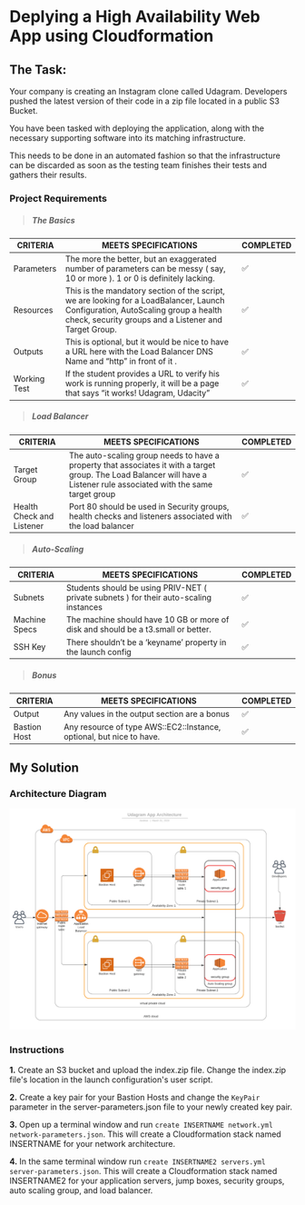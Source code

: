 # Deplying a High Availability Web App using Cloudformation

## The Task:

Your company is creating an Instagram clone called Udagram. Developers pushed the latest version of their code in a zip file located in a public S3 Bucket.

You have been tasked with deploying the application, along with the necessary supporting software into its matching infrastructure.

This needs to be done in an automated fashion so that the infrastructure can be discarded as soon as the testing team finishes their tests and gathers their results.

### Project Requirements

> ##### The Basics

|CRITERIA|MEETS SPECIFICATIONS|COMPLETED|
|---|---|---|
|Parameters| The more the better, but an exaggerated number of parameters can be messy ( say, 10 or more ). 1 or 0 is definitely lacking.|✅
|Resources|This is the mandatory section of the script, we are looking for a LoadBalancer, Launch Configuration, AutoScaling group a health check, security groups and a Listener and Target Group.|✅|
|Outputs|This is optional, but it would be nice to have a URL here with the Load Balancer DNS Name and “http” in front of it .|✅|
|Working Test|If the student provides a URL to verify his work is running properly, it will be a page that says “it works! Udagram, Udacity”|✅|

> ##### Load Balancer

|CRITERIA|MEETS SPECIFICATIONS|COMPLETED|
|---|---|---|
|Target Group|The auto-scaling group needs to have a property that associates it with a target group. The Load Balancer will have a Listener rule associated with the same target group|✅|
|Health Check and Listener|Port 80 should be used in Security groups, health checks and listeners associated with the load balancer|✅|

> ##### Auto-Scaling

|CRITERIA|MEETS SPECIFICATIONS|COMPLETED|
|---|---|---|
|Subnets|Students should be using PRIV-NET ( private subnets ) for their auto-scaling instances|✅|
|Machine Specs|The machine should have 10 GB or more of disk and should be a t3.small or better.|✅|
|SSH Key|There shouldn’t be a ‘keyname’ property in the launch config|✅|

> ##### Bonus

|CRITERIA|MEETS SPECIFICATIONS|COMPLETED|
|---|---|---|
|Output|Any values in the output section are a bonus|✅|
|Bastion Host|Any resource of type AWS::EC2::Instance, optional, but nice to have.|✅|


## My Solution

### Architecture Diagram

![Architecture Diagram](architecturediagram.png)

### Instructions

**1.** Create an S3 bucket and upload the index.zip file. Change the index.zip file's location in the launch configuration's user script.

**2.** Create a key pair for your Bastion Hosts and change the `KeyPair` parameter in the server-parameters.json file to your newly created key pair.

**3.** Open up a terminal window and run `create INSERTNAME network.yml network-parameters.json`. This will create a Cloudformation stack named INSERTNAME for your network architecture.

**4.** In the same terminal window run `create INSERTNAME2 servers.yml server-parameters.json`. This will create a Cloudformation stack named INSERTNAME2 for your application servers, jump boxes, security groups, auto scaling group, and load balancer.
